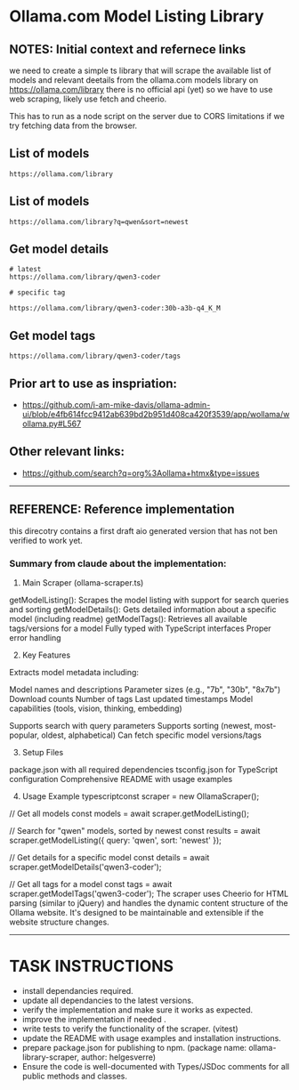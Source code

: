 # Ollama.com Model Listing Library

## NOTES: Initial context and refernece links

we need to create a simple ts library that will scrape the available list of models and relevant deetails from the
ollama.com models library
on https://ollama.com/library there is no official api (yet) so we have to use web scraping, likely use fetch and
cheerio.

This has to run as a node script on the server due to CORS limitations if we try fetching data from the browser.

## List of models

```
https://ollama.com/library
```

## List of models

```
https://ollama.com/library?q=qwen&sort=newest
```

## Get model details

```
# latest
https://ollama.com/library/qwen3-coder

# specific tag

https://ollama.com/library/qwen3-coder:30b-a3b-q4_K_M

```

## Get model tags

```
https://ollama.com/library/qwen3-coder/tags
```

## Prior art to use as inspriation:

- https://github.com/i-am-mike-davis/ollama-admin-ui/blob/e4fb614fcc9412ab639bd2b951d408ca420f3539/app/wollama/wollama.py#L567

## Other relevant links:

- https://github.com/search?q=org%3Aollama+htmx&type=issues

---

## REFERENCE: Reference implementation

this direcotry contains a first draft aio generated version that has not ben verified to work yet.

### Summary from claude about the implementation:

1. Main Scraper (ollama-scraper.ts)

getModelListing(): Scrapes the model listing with support for search queries and sorting
getModelDetails(): Gets detailed information about a specific model (including readme)
getModelTags(): Retrieves all available tags/versions for a model
Fully typed with TypeScript interfaces
Proper error handling

2. Key Features

Extracts model metadata including:

Model names and descriptions
Parameter sizes (e.g., "7b", "30b", "8x7b")
Download counts
Number of tags
Last updated timestamps
Model capabilities (tools, vision, thinking, embedding)

Supports search with query parameters
Supports sorting (newest, most-popular, oldest, alphabetical)
Can fetch specific model versions/tags

3. Setup Files

package.json with all required dependencies
tsconfig.json for TypeScript configuration
Comprehensive README with usage examples

4. Usage Example
   typescriptconst scraper = new OllamaScraper();

// Get all models
const models = await scraper.getModelListing();

// Search for "qwen" models, sorted by newest
const results = await scraper.getModelListing({
query: 'qwen',
sort: 'newest'
});

// Get details for a specific model
const details = await scraper.getModelDetails('qwen3-coder');

// Get all tags for a model
const tags = await scraper.getModelTags('qwen3-coder');
The scraper uses Cheerio for HTML parsing (similar to jQuery) and handles the dynamic content structure of the Ollama
website. It's designed to be maintainable and extensible if the website structure changes.

---

# TASK INSTRUCTIONS

- install dependancies required.
- update all dependancies to the latest versions.
- verify the implementation and make sure it works as expected.
- improve the implementation if needed .
- write tests to verify the functionality of the scraper. (vitest)
- update the README with usage examples and installation instructions.
- prepare package.json for publishing to npm. (package name: ollama-library-scraper, author: helgesverre)
- Ensure the code is well-documented with Types/JSDoc comments for all public methods and classes.

